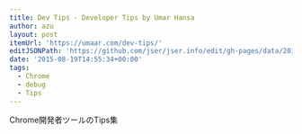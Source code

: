 ```yaml
---
title: Dev Tips - Developer Tips by Umar Hansa
author: azu
layout: post
itemUrl: 'https://umaar.com/dev-tips/'
editJSONPath: 'https://github.com/jser/jser.info/edit/gh-pages/data/2015/08/index.json'
date: '2015-08-19T14:55:34+00:00'
tags:
  - Chrome
  - debug
  - Tips
---
```

Chrome開発者ツールのTips集
